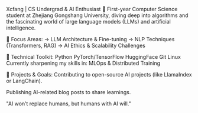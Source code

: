 Xcfang | CS Undergrad & AI Enthusiast 🚀
First-year Computer Science student at Zhejiang Gongshang University, diving deep into algorithms and the fascinating world of large language models (LLMs) and artificial intelligence.

🔹 Focus Areas:
→ LLM Architecture & Fine-tuning
→ NLP Techniques (Transformers, RAG)
→ AI Ethics & Scalability Challenges

🔹 Technical Toolkit:
Python PyTorch/TensorFlow HuggingFace Git Linux
Currently sharpening my skills in: MLOps & Distributed Training

🔹 Projects & Goals:
Contributing to open-source AI projects (like LlamaIndex or LangChain).  
  
Publishing AI-related blog posts to share learnings.

"AI won’t replace humans, but humans with AI will."

